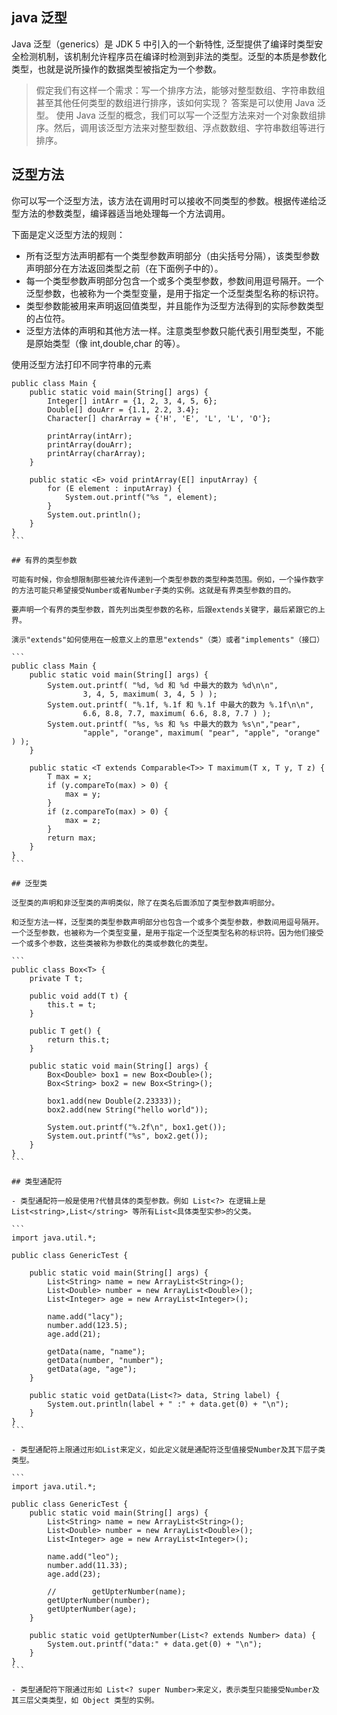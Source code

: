 ## java 泛型

Java 泛型（generics）是 JDK 5 中引入的一个新特性, 泛型提供了编译时类型安全检测机制，该机制允许程序员在编译时检测到非法的类型。泛型的本质是参数化类型，也就是说所操作的数据类型被指定为一个参数。

> 假定我们有这样一个需求：写一个排序方法，能够对整型数组、字符串数组甚至其他任何类型的数组进行排序，该如何实现？
> 答案是可以使用 Java 泛型。
> 使用 Java 泛型的概念，我们可以写一个泛型方法来对一个对象数组排序。然后，调用该泛型方法来对整型数组、浮点数数组、字符串数组等进行排序。

## 泛型方法

你可以写一个泛型方法，该方法在调用时可以接收不同类型的参数。根据传递给泛型方法的参数类型，编译器适当地处理每一个方法调用。

下面是定义泛型方法的规则：

- 所有泛型方法声明都有一个类型参数声明部分（由尖括号分隔），该类型参数声明部分在方法返回类型之前（在下面例子中的<E>）。
- 每一个类型参数声明部分包含一个或多个类型参数，参数间用逗号隔开。一个泛型参数，也被称为一个类型变量，是用于指定一个泛型类型名称的标识符。
- 类型参数能被用来声明返回值类型，并且能作为泛型方法得到的实际参数类型的占位符。
- 泛型方法体的声明和其他方法一样。注意类型参数只能代表引用型类型，不能是原始类型（像 int,double,char 的等）。

使用泛型方法打印不同字符串的元素

````
public class Main {
    public static void main(String[] args) {
        Integer[] intArr = {1, 2, 3, 4, 5, 6};
        Double[] douArr = {1.1, 2.2, 3.4};
        Character[] charArray = {'H', 'E', 'L', 'L', 'O'};

        printArray(intArr);
        printArray(douArr);
        printArray(charArray);
    }

    public static <E> void printArray(E[] inputArray) {
        for (E element : inputArray) {
            System.out.printf("%s ", element);
        }
        System.out.println();
    }
}
```

## 有界的类型参数

可能有时候，你会想限制那些被允许传递到一个类型参数的类型种类范围。例如，一个操作数字的方法可能只希望接受Number或者Number子类的实例。这就是有界类型参数的目的。

要声明一个有界的类型参数，首先列出类型参数的名称，后跟extends关键字，最后紧跟它的上界。

演示"extends"如何使用在一般意义上的意思"extends"（类）或者"implements"（接口）

```
public class Main {
    public static void main(String[] args) {
        System.out.printf( "%d, %d 和 %d 中最大的数为 %d\n\n",
                3, 4, 5, maximum( 3, 4, 5 ) );
        System.out.printf( "%.1f, %.1f 和 %.1f 中最大的数为 %.1f\n\n",
                6.6, 8.8, 7.7, maximum( 6.6, 8.8, 7.7 ) );
        System.out.printf( "%s, %s 和 %s 中最大的数为 %s\n","pear",
                "apple", "orange", maximum( "pear", "apple", "orange" ) );
    }

    public static <T extends Comparable<T>> T maximum(T x, T y, T z) {
        T max = x;
        if (y.compareTo(max) > 0) {
            max = y;
        }
        if (z.compareTo(max) > 0) {
            max = z;
        }
        return max;
    }
}
```

## 泛型类

泛型类的声明和非泛型类的声明类似，除了在类名后面添加了类型参数声明部分。

和泛型方法一样，泛型类的类型参数声明部分也包含一个或多个类型参数，参数间用逗号隔开。一个泛型参数，也被称为一个类型变量，是用于指定一个泛型类型名称的标识符。因为他们接受一个或多个参数，这些类被称为参数化的类或参数化的类型。

```
public class Box<T> {
    private T t;

    public void add(T t) {
        this.t = t;
    }

    public T get() {
        return this.t;
    }

    public static void main(String[] args) {
        Box<Double> box1 = new Box<Double>();
        Box<String> box2 = new Box<String>();

        box1.add(new Double(2.23333));
        box2.add(new String("hello world"));

        System.out.printf("%.2f\n", box1.get());
        System.out.printf("%s", box2.get());
    }
}
```

## 类型通配符

- 类型通配符一般是使用?代替具体的类型参数。例如 List<?> 在逻辑上是List<string>,List</string> 等所有List<具体类型实参>的父类。

```
import java.util.*;

public class GenericTest {

    public static void main(String[] args) {
        List<String> name = new ArrayList<String>();
        List<Double> number = new ArrayList<Double>();
        List<Integer> age = new ArrayList<Integer>();

        name.add("lacy");
        number.add(123.5);
        age.add(21);

        getData(name, "name");
        getData(number, "number");
        getData(age, "age");
    }

    public static void getData(List<?> data, String label) {
        System.out.println(label + " :" + data.get(0) + "\n");
    }
}
```

- 类型通配符上限通过形如List来定义，如此定义就是通配符泛型值接受Number及其下层子类类型。

```
import java.util.*;

public class GenericTest {
    public static void main(String[] args) {
        List<String> name = new ArrayList<String>();
        List<Double> number = new ArrayList<Double>();
        List<Integer> age = new ArrayList<Integer>();

        name.add("leo");
        number.add(11.33);
        age.add(23);

        //        getUpterNumber(name);
        getUpterNumber(number);
        getUpterNumber(age);
    }

    public static void getUpterNumber(List<? extends Number> data) {
        System.out.printf("data:" + data.get(0) + "\n");
    }
}
```

- 类型通配符下限通过形如 List<? super Number>来定义，表示类型只能接受Number及其三层父类类型，如 Object 类型的实例。
````
